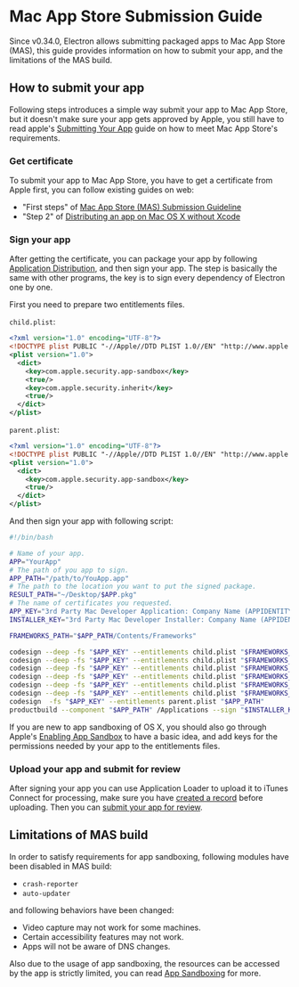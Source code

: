 # Mac App Store Submission Guide

Since v0.34.0, Electron allows submitting packaged apps to Mac App Store (MAS),
this guide provides information on how to submit your app, and the limitations
of the MAS build.

## How to submit your app

Following steps introduces a simple way submit your app to Mac App Store, but
it doesn't make sure your app gets approved by Apple, you still have to read
apple's [Submitting Your App][submitting-your-app] guide on how to meet Mac
App Store's requirements.

### Get certificate

To submit your app to Mac App Store, you have to get a certificate from Apple
first, you can follow existing guides on web:

* "First steps" of [Mac App Store (MAS) Submission Guideline][nwjs-guide]
* "Step 2" of [Distributing an app on Mac OS X without Xcode][dist-no-xcode]

### Sign your app

After getting the certificate, you can package your app by following
[Application Distribution](application-distribution.md), and then sign your app.
The step is basically the same with other programs, the key is to sign every
dependency of Electron one by one.

First you need to prepare two entitlements files.

`child.plist`:

```xml
<?xml version="1.0" encoding="UTF-8"?>
<!DOCTYPE plist PUBLIC "-//Apple//DTD PLIST 1.0//EN" "http://www.apple.com/DTDs/PropertyList-1.0.dtd">
<plist version="1.0">
  <dict>
    <key>com.apple.security.app-sandbox</key>
    <true/>
    <key>com.apple.security.inherit</key>
    <true/>
  </dict>
</plist>
```

`parent.plist`:

```xml
<?xml version="1.0" encoding="UTF-8"?>
<!DOCTYPE plist PUBLIC "-//Apple//DTD PLIST 1.0//EN" "http://www.apple.com/DTDs/PropertyList-1.0.dtd">
<plist version="1.0">
  <dict>
    <key>com.apple.security.app-sandbox</key>
    <true/>
  </dict>
</plist>
```

And then sign your app with following script:

```bash
#!/bin/bash

# Name of your app.
APP="YourApp"
# The path of you app to sign.
APP_PATH="/path/to/YouApp.app"
# The path to the location you want to put the signed package.
RESULT_PATH="~/Desktop/$APP.pkg"
# The name of certificates you requested.
APP_KEY="3rd Party Mac Developer Application: Company Name (APPIDENTITY)"
INSTALLER_KEY="3rd Party Mac Developer Installer: Company Name (APPIDENTITY)"

FRAMEWORKS_PATH="$APP_PATH/Contents/Frameworks"

codesign --deep -fs "$APP_KEY" --entitlements child.plist "$FRAMEWORKS_PATH/$APP Framework.framework/Libraries/libnode.dylib"
codesign --deep -fs "$APP_KEY" --entitlements child.plist "$FRAMEWORKS_PATH/$APP Framework.framework/$APP Framework"
codesign --deep -fs "$APP_KEY" --entitlements child.plist "$FRAMEWORKS_PATH/$APP Framework.framework/"
codesign --deep -fs "$APP_KEY" --entitlements child.plist "$FRAMEWORKS_PATH/$APP Helper.app/"
codesign --deep -fs "$APP_KEY" --entitlements child.plist "$FRAMEWORKS_PATH/$APP Helper EH.app/"
codesign --deep -fs "$APP_KEY" --entitlements child.plist "$FRAMEWORKS_PATH/$APP Helper NP.app/"
codesign  -fs "$APP_KEY" --entitlements parent.plist "$APP_PATH"
productbuild --component "$APP_PATH" /Applications --sign "$INSTALLER_KEY" "$APP_PATH"
```

If you are new to app sandboxing of OS X, you should also go through Apple's
[Enabling App Sandbox][enable-app-sandbox] to have a basic idea, and add keys
for the permissions needed by your app to the entitlements files.

### Upload your app and submit for review

After signing your app you can use Application Loader to upload it to iTunes
Connect for processing, make sure you have [created a record][create-record]
before uploading. Then you can [submit your app for review][submit-for-review].

## Limitations of MAS build

In order to satisfy requirements for app sandboxing, following modules have been
disabled in MAS build:

* `crash-reporter`
* `auto-updater`

and following behaviors have been changed:

* Video capture may not work for some machines.
* Certain accessibility features may not work.
* Apps will not be aware of DNS changes.

Also due to the usage of app sandboxing, the resources can be accessed by the
app is strictly limited, you can read [App Sandboxing][app-sandboxing] for more.

[submitting-your-app]: https://developer.apple.com/library/mac/documentation/IDEs/Conceptual/AppDistributionGuide/SubmittingYourApp/SubmittingYourApp.html
[nwjs-guide]: https://github.com/nwjs/nw.js/wiki/Mac-App-Store-%28MAS%29-Submission-Guideline#first-steps
[dist-no-xcode]: https://devreboot.wordpress.com/2014/07/04/distributing-an-app-on-mac-os-x-without-xcode-outside-the-mac-app-store/
[enable-app-sandbox]: https://developer.apple.com/library/ios/documentation/Miscellaneous/Reference/EntitlementKeyReference/Chapters/EnablingAppSandbox.html
[create-record]: https://developer.apple.com/library/ios/documentation/LanguagesUtilities/Conceptual/iTunesConnect_Guide/Chapters/CreatingiTunesConnectRecord.html
[submit-for-review]: https://developer.apple.com/library/ios/documentation/LanguagesUtilities/Conceptual/iTunesConnect_Guide/Chapters/SubmittingTheApp.html
[app-sandboxing]: https://developer.apple.com/app-sandboxing/
